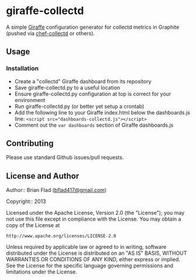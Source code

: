 # giraffe-collectd #

A simple [Giraffe](http://github.com/kenhub/giraffe) configuration generator for collectd metrics in Graphite (pushed via [chef-collectd](http://github.com/hectcastro/chef-collectd) or others).

## Usage ##

### Installation ###

* Create a "collectd" Giraffe dashboard from its repository
* Save giraffe-collectd.py to a useful location
* Ensure giraffe-collectd.py configuration at top is correct for your environment
* Run giraffe-collectd.py (or better yet setup a crontab)
* Add the following line to your Giraffe index.html below the dashboards.js line: `<script src="dashboards-collectd.js"></script>`
* Comment out the `var dashboards` section of Giraffe dashboards.js

## Contributing ##

Please use standard Github issues/pull requests.

## License and Author ##
      
Author:: Brian Flad (<bflad417@gmail.com>)

Copyright:: 2013

Licensed under the Apache License, Version 2.0 (the "License");
you may not use this file except in compliance with the License.
You may obtain a copy of the License at

    http://www.apache.org/licenses/LICENSE-2.0

Unless required by applicable law or agreed to in writing, software
distributed under the License is distributed on an "AS IS" BASIS,
WITHOUT WARRANTIES OR CONDITIONS OF ANY KIND, either express or implied.
See the License for the specific language governing permissions and
limitations under the License.
